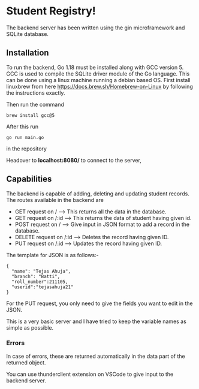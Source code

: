# Student Registry!

The backend server has been written using the gin microframework and SQLite database.

## Installation
To run the backend, Go 1.18 must be installed along with GCC version 5. GCC is used to compile the SQLite driver module of the Go language. This can be done using a linux machine running a debian based OS. First install linuxbrew  from here https://docs.brew.sh/Homebrew-on-Linux by following the instructions exactly. 

Then run the command 
```
brew install gcc@5
```
After this run 
```
go run main.go
```
in the repository

Headover to **localhost:8080/** to connect to the server,

## Capabilities
The backend is capable of adding, deleting and updating student records. The routes available in the backend are 

- GET request on /  -->  This returns all the data in the database.
- GET request on /:id --> This returns the data of student having given id.
- POST request on / --> Give input in JSON format to add a record in the database.
- DELETE request on /:id --> Deletes the record having given ID.
- PUT request on /:id --> Updates the record having given ID.

The template for JSON is as follows:-

```
{
  "name": "Tejas Ahuja",
  "branch": "Batti",
  "roll_number":211105,
  "userid":"tejasahuja21"
}
```

For the PUT request, you only need to give the fields you want to edit in the JSON.


This is a very basic server and I have tried to keep the variable names as simple as possible.

### Errors
In case of errors, these are returned automatically in the data part of the returned object.

You can use thunderclient extension on VSCode to give input to the backend server. 




